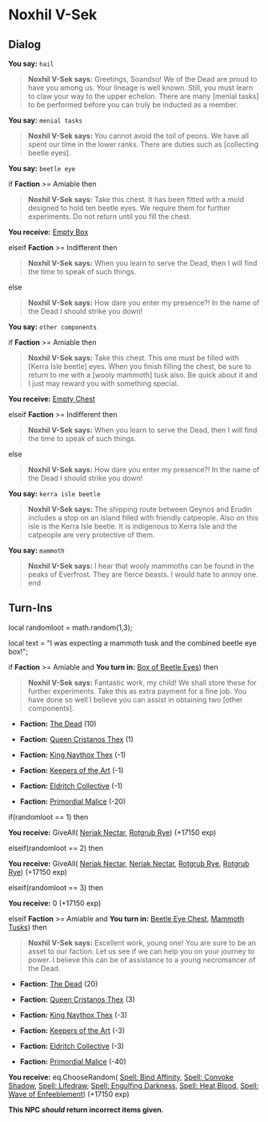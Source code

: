 # Noxhil V-Sek
## Dialog

**You say:** `hail`



>**Noxhil V-Sek says:** Greetings, Soandso!  We of the Dead are proud to have you among us.  Your lineage is well known.  Still, you must learn to claw your way to the upper echelon.  There are many [menial tasks] to be performed before you can truly be inducted as a member.

**You say:** `menial tasks`



>**Noxhil V-Sek says:** You cannot avoid the toil of peons. We have all spent our time in the lower ranks. There are duties such as [collecting beetle eyes].

**You say:** `beetle eye`



if **Faction** >= Amiable then



>**Noxhil V-Sek says:** Take this chest.  It has been fitted with a mold designed to hold ten beetle eyes.  We require them for further experiments.  Do not return until you fill the chest.



**You receive:**  [Empty Box](/item/17930)


elseif **Faction** >= Indifferent then



>**Noxhil V-Sek says:** When you learn to serve the Dead, then I will find the time to speak of such things.


else



>**Noxhil V-Sek says:** How dare you enter my presence?!  In the name of the Dead I should strike you down!




**You say:** `other components`



if **Faction** >= Amiable then



>**Noxhil V-Sek says:** Take this chest. This one must be filled with [Kerra Isle beetle] eyes. When you finish filling the chest, be sure to return to me with a [wooly mammoth] tusk also. Be quick about it and I just may reward you with something special.



**You receive:**  [Empty Chest](/item/17932)


elseif **Faction** >= Indifferent then



>**Noxhil V-Sek says:** When you learn to serve the Dead, then I will find the time to speak of such things.


else



>**Noxhil V-Sek says:** How dare you enter my presence?!  In the name of the Dead I should strike you down!




**You say:** `kerra isle beetle`



>**Noxhil V-Sek says:** The shipping route between Qeynos and Erudin includes a stop on an island filled with friendly catpeople. Also on this isle is the Kerra Isle beetle. It is indigenous to Kerra Isle and the catpeople are very protective of them.

**You say:** `mammoth`



>**Noxhil V-Sek says:** I hear that wooly mammoths can be found in the peaks of Everfrost. They are fierce beasts. I would hate to annoy one.
end

## Turn-Ins



local randomloot = math.random(1,3);

local text = "I was expecting a mammoth tusk and the combined beetle eye box!";



if **Faction** >= Amiable and  **You turn in:** [Box of Beetle Eyes](/item/13389)) then


>**Noxhil V-Sek says:** Fantastic work, my child! We shall store these for further experiments. Take this as extra payment for a fine job. You have done so well I believe you can assist in obtaining two [other components].


* __Faction:__ [The Dead](/faction/239) (10)


* __Faction:__ [Queen Cristanos Thex](/faction/303) (1)


* __Faction:__ [King Naythox Thex](/faction/278) (-1)


* __Faction:__ [Keepers of the Art](/faction/275) (-1)


* __Faction:__ [Eldritch Collective](/faction/245) (-1)


* __Faction:__ [Primordial Malice](/faction/1522) (-20)


if(randomloot == 1) then



 **You receive:** GiveAll( [Neriak Nectar](/item/13021), [Rotgrub Rye](/item/13022)) (+17150 exp)


elseif(randomloot == 2) then



 **You receive:** GiveAll( [Neriak Nectar](/item/13021), [Neriak Nectar](/item/13021), [Rotgrub Rye](/item/13022), [Rotgrub Rye](/item/13022)) (+17150 exp)


elseif(randomloot == 3) then



 **You receive:** 0 (+17150 exp)


elseif **Faction** >= Amiable and  **You turn in:** [Beetle Eye Chest](/item/13395), [Mammoth Tusks](/item/10124)) then 


>**Noxhil V-Sek says:** Excellent work, young one! You are sure to be an asset to our faction. Let us see if we can help you on your journey to power. I believe this can be of assistance to a young necromancer of the Dead.


* __Faction:__ [The Dead](/faction/239) (20)


* __Faction:__ [Queen Cristanos Thex](/faction/303) (3)


* __Faction:__ [King Naythox Thex](/faction/278) (-3)


* __Faction:__ [Keepers of the Art](/faction/275) (-3)


* __Faction:__ [Eldritch Collective](/faction/245) (-3)


* __Faction:__ [Primordial Malice](/faction/1522) (-40)


 **You receive:** eq.ChooseRandom( [Spell: Bind Affinity](/item/15035), [Spell: Convoke Shadow](/item/15362), [Spell: Lifedraw](/item/15445), [Spell: Engulfing Darkness](/item/15355), [Spell: Heat Blood](/item/15360), [Spell: Wave of Enfeeblement](/item/15363)) (+17150 exp)

**This NPC *should* return incorrect items given.**






